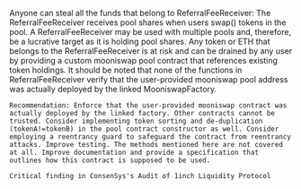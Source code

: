 Anyone can steal all the funds that belong to ReferralFeeReceiver: The ReferralFeeReceiver receives pool shares when users swap() tokens in the pool. A ReferralFeeReceiver may be used with multiple pools and, therefore, be a lucrative target as it is holding pool shares. Any token or ETH that belongs to the ReferralFeeReceiver is at risk and can be drained by any user by providing a custom mooniswap pool contract that references existing token holdings. It should be noted that none of the functions in ReferralFeeReceiver verify that the user-provided mooniswap pool address was actually deployed by the linked MooniswapFactory.

    Recommendation: Enforce that the user-provided mooniswap contract was actually deployed by the linked factory. Other contracts cannot be trusted. Consider implementing token sorting and de-duplication (tokenA!=tokenB) in the pool contract constructor as well. Consider employing a reentrancy guard to safeguard the contract from reentrancy attacks. Improve testing. The methods mentioned here are not covered at all. Improve documentation and provide a specification that outlines how this contract is supposed to be used.

    Critical finding in ConsenSys's Audit of 1inch Liquidity Protocol